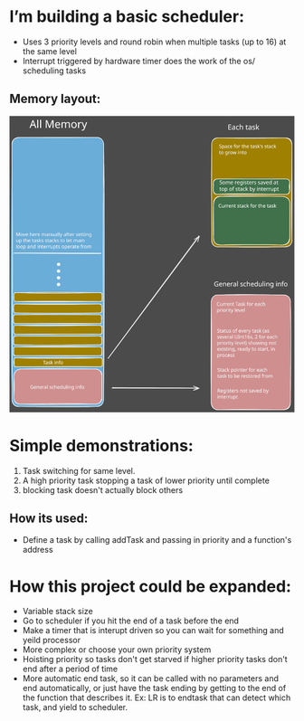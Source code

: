 # I’m building a basic scheduler:
* Uses 3 priority levels and round robin when multiple tasks (up to 16) at the same level
* Interrupt triggered by hardware timer does the work of the os/ scheduling tasks


## Memory layout:
![Memory](/MemoryDrawing.svg)


# Simple demonstrations:
1. Task switching for same level.
2. A high priority task stopping a task of lower priority until complete
3. blocking task doesn't actually block others


## How its used:
* Define a task by calling addTask and passing in priority and a function's address


# How this project could be expanded:
* Variable stack size
* Go to scheduler if you hit the end of a task before the end
* Make a timer that is interupt driven so you can wait for something and yeild processor
* More complex or choose your own priority system
* Hoisting priority so tasks don't get starved if higher priority tasks don't end after a period of time
* More automatic end task, so it can be called with no parameters and end automatically, or just have the task ending by getting to the end of the function that describes it. Ex: LR is to endtask that can detect which task, and yield to scheduler.

